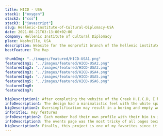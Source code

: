 ```yaml
---
title: HICD - USA
stack1: ["oxygen"]
stack2: ["css"]
stack3: ["javascript"]
slug: Hellenic-Institute-of-Cultural-Diplomacy-USA
date: 2021-06-21T03:13:00+02:00
company: Hellenic Institute of Cultural Diplomacy
place: Nashville, USA
description: Website for the nonprofit branch of the hellenic institute of cultural diplomacy.
bestFeature: The Map

thumbImg: "../images/featured/HICD-USA1.png"
featuredImg1: "../images/featured/HICD-USA2.png"
featuredImg2: "../images/featured/HICD-USA3.png"
featuredImg3: "../images/featured/HICD-USA4.png"
featuredImg4: "../images/featured/HICD-USA5.png"
featuredImg5: "../images/featured/HICD-USA6.png"
featuredImg6:
featuredImg7:

bigDescription1: After completing the website of the Greek H.I.C.D, I had an offer to work for its branch in Nashville. I developed the project and my coworker provided the design of it. The board was very helpful providing all the necessary documents for the creation of the project as well as helping with any questions we had. I was generally quite interested in this project because I was digitally building a cultural and diplomatic bridge between two nations.
infoDescription1: The design had a minimalistic feel with the white spaces and thick lines of it. Golden was the chosen main color and a serif typography to give a luxurious look. This kind of selection may seem simplistic or "old school" but I wanted to prevent this by using shades and gradients to make it more modern. Oxygen was my selection for the build, because it's the most lightweight page builder, resulting to very fast loading speeds that help the search engines.
bigDescription2: Oversimplification may result in a boring and empty website. Finding the balance between minimalism and functionality was the design goal I had in mind. Due to the brand similarities between the two branches the design and development process was much simpler.
infoTitle1: Key features
infoDescription2: Each member had their own profile with their bio in it. I created a single template for their profiles for dynamic previewing, and an archive page. Memberships and donations had to be constructed with conditional form fields as well as each plan had to match its e-mail and payment integration.
infoDescription3: The events page was the most tricky of all pages because of the custom fields that had to be created. The content had to be archived, written and published dynamically based on queries like category, date, title etc. So I created personalized categories for the members of the institute so that they could publish the events easily, while the information would automatically pass to the fields.
bigDescription3: Finally, this project is one of my favorites since it helped me with my design skills. One of the things I would never forget is the collaboration with the members of the institute's team. Of course the most interesting fact is the entire message this institute has to share across the world, now also in the internet.
---
```

